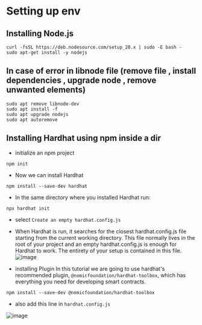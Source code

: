 # Setting up env

## Installing Node.js 
```
curl -fsSL https://deb.nodesource.com/setup_20.x | sudo -E bash -
sudo apt-get install -y nodejs
```
## In case of error in libnode file (remove file , install dependencies , upgrade node , remove unwanted elements)

```
sudo apt remove libnode-dev
sudo apt install -f
sudo apt upgrade nodejs
sudo apt autoremove
```

## Installing Hardhat using npm inside a dir 

- initialize an npm project
```
npm init
```
- Now we can install Hardhat
```
npm install --save-dev hardhat
```
- In the same directory where you installed Hardhat run:
```
npx hardhat init
```
- select `Create an empty hardhat.config.js`
- When Hardhat is run, it searches for the closest hardhat.config.js file starting from the current working directory. This file normally lives in the root of your project and an empty hardhat.config.js is enough for Hardhat to work. The entirety of your setup is contained in this file.
![image](https://github.com/KRIISHSHARMA/test-hardhat/assets/86760658/46dfac60-be4e-4b8c-9286-7d02f714dbc8)

- installing Plugin In this tutorial we are going to use hardhat's recommended plugin, `@nomicfoundation/hardhat-toolbox`, which has everything you need for developing smart contracts.

```
npm install --save-dev @nomicfoundation/hardhat-toolbox
```
- also add this line in `hardhat.config.js`

![image](https://github.com/KRIISHSHARMA/test-hardhat/assets/86760658/44967c31-0e8f-4ea8-bf6c-da013996b05f)













